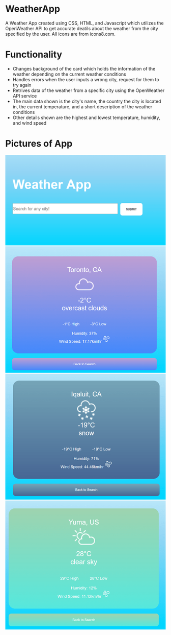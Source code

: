 # WeatherApp
A Weather App created using CSS, HTML, and Javascript which utilizes the OpenWeather API to get accurate deatils about the weather from the city specified by the user. All icons are from icons8.com. 

# Functionality
- Changes background of the card which holds the information of the weather depending on the current weather conditions
- Handles errors when the user inputs a wrong city, request for them to try again
- Retrives data of the weather from a specific city using the OpenWeather API service
- The main data shown is the city's name, the country the city is located in, the current temperature, and a short description of the weather conditions
- Other details shown are the highest and lowest temperature, humidity, and wind speed

# Pictures of App
![search](preview/weather-search.png)
![weather1](preview/weather1.png)
![weather2](preview/weather2.png)
![weather3](preview/weather3.png)






